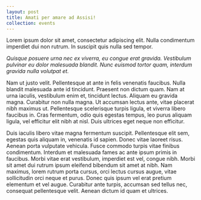 ```yaml
---
layout: post
title: Amati per amare ad Assisi!
collection: events
---
```


Lorem ipsum dolor sit amet, consectetur adipiscing elit. Nulla condimentum imperdiet dui non rutrum. In suscipit quis nulla sed tempor. 

*Quisque posuere urna nec ex viverra, eu congue erat gravida. Vestibulum pulvinar eu dolor malesuada blandit. Nunc euismod tortor quam, interdum gravida nulla volutpat et.*

Nam ut justo velit. Pellentesque at ante in felis venenatis faucibus. Nulla blandit malesuada ante id tincidunt. Praesent non dictum quam. Nam at urna iaculis, vestibulum enim et, tincidunt lectus. Aliquam eu gravida magna. Curabitur non nulla magna. Ut accumsan lectus ante, vitae placerat nibh maximus ut. Pellentesque scelerisque turpis ligula, et viverra libero faucibus in. Cras fermentum, odio quis egestas tempus, leo purus aliquam ligula, vel efficitur elit nibh at nisl. Duis ultrices eget neque non efficitur.

Duis iaculis libero vitae magna fermentum suscipit. Pellentesque elit sem, egestas quis aliquam in, venenatis id sapien. Donec vitae laoreet risus. Aenean porta vulputate vehicula. Fusce commodo turpis vitae finibus condimentum. Interdum et malesuada fames ac ante ipsum primis in faucibus. Morbi vitae erat vestibulum, imperdiet est vel, congue nibh. Morbi sit amet dui rutrum ipsum eleifend bibendum sit amet at nibh. Nam maximus, lorem rutrum porta cursus, orci lectus cursus augue, vitae sollicitudin orci neque et purus. Donec quis ipsum vel erat pretium elementum et vel augue. Curabitur ante turpis, accumsan sed tellus nec, consequat pellentesque velit. Aenean dictum id quam et ultrices.

